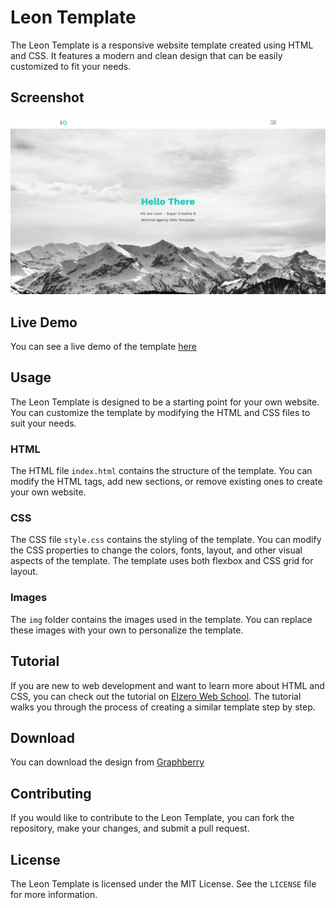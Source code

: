 # Leon Template

The Leon Template is a responsive website template created using HTML and CSS. It features a modern and clean design that can be easily customized to fit your needs.


## Screenshot

![Leon Template Screenshot](./Leon%20_%20Template_One.png)

## Live Demo

You can see a live demo of the template [here]( https://hazemhussein14.github.io/Template-1/)

## Usage

The Leon Template is designed to be a starting point for your own website. You can customize the template by modifying the HTML and CSS files to suit your needs.

### HTML

The HTML file `index.html` contains the structure of the template. You can modify the HTML tags, add new sections, or remove existing ones to create your own website.

### CSS

The CSS file `style.css` contains the styling of the template. You can modify the CSS properties to change the colors, fonts, layout, and other visual aspects of the template. The template uses both flexbox and CSS grid for layout.

### Images

The `img` folder contains the images used in the template. You can replace these images with your own to personalize the template.

## Tutorial

If you are new to web development and want to learn more about HTML and CSS, you can check out the tutorial on [Elzero Web School](https://www.youtube.com/playlist?list=PLDoPjvoNmBAzHSjcR-HnW9tnxyuye8KbF). The tutorial walks you through the process of creating a similar template step by step.

## Download

You can download the design from [Graphberry](https://www.graphberry.com/item/leon-html-agency-template)

## Contributing

If you would like to contribute to the Leon Template, you can fork the repository, make your changes, and submit a pull request. 

## License

The Leon Template is licensed under the MIT License. See the `LICENSE` file for more information.



